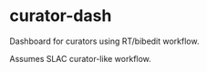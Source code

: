 # curator-dash
Dashboard for curators using RT/bibedit workflow.

Assumes SLAC curator-like workflow. 

